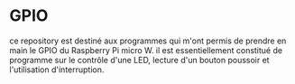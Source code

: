 ﻿# GPIO
ce repository est destiné aux programmes qui m'ont permis de prendre en main le GPIO du Raspberry Pi micro W.
 il est essentiellement constitué de programme sur le contrôle d'une LED, lecture d'un bouton poussoir et l'utilisation d'interruption. 
